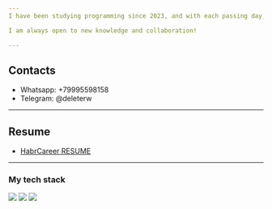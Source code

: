 ```yaml
---
I have been studying programming since 2023, and with each passing day, I become more fascinated by this field. I am gradually mastering a new profession and technologies. Here, you can follow my progress and projects.

I am always open to new knowledge and collaboration!

---
```

## Contacts
* Whatsapp: +79995598158
* Telegram: @deleterw

---
## Resume
* [HabrCareer RESUME](https://career.habr.com/nafanya-dev)

---
### My tech stack
<img src="https://img.shields.io/badge/Python-black?style=for-the-badge&logo=python&logoColor=FF8C00"/> <img src="https://img.shields.io/badge/postgreSQL-blue?style=for-the-badge&logo=postgresql&logoColor=white"/> <img src="https://img.shields.io/badge/Flask-008B8B?style=for-the-badge&logo=Flask&logoColor=white"/>
